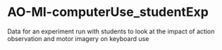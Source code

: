 # AO-MI-computerUse_studentExp
Data for an experiment run with students to look at the impact of action observation and motor imagery on keyboard use
